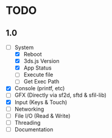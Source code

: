 # TODO
## 1.0
- [ ] System
  - [x] Reboot
  - [x] 3ds.js Version
  - [x] App Status
  - [ ] Execute file
  - [ ] Get Exec Path
- [x] Console (printf, etc)
- [ ] GFX (Directly via sf2d, sftd & sfil-lib)
- [x] Input (Keys & Touch)
- [ ] Networking
- [ ] File I/O (Read & Write)
- [ ] Threading
- [ ] Documentation
